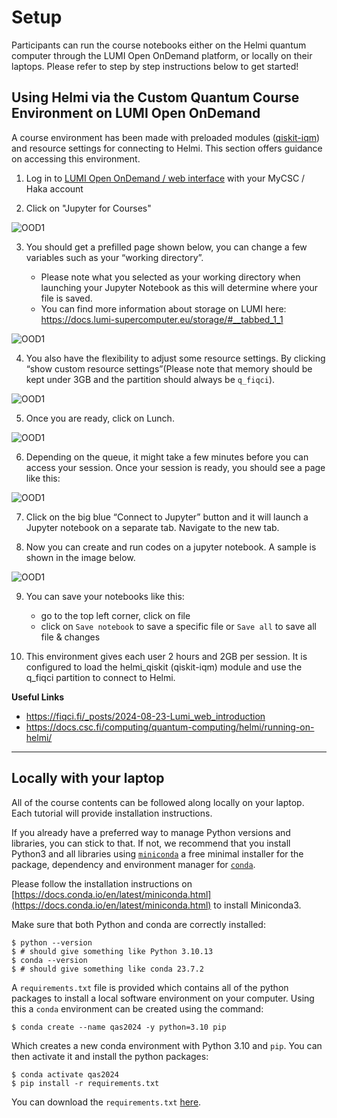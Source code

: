# Setup

Participants can run the course notebooks either on the Helmi quantum computer through the LUMI Open OnDemand platform, or locally on their laptops. Please refer to step by step instructions below to get started!


## Using Helmi via the Custom Quantum Course Environment on LUMI Open OnDemand


A course environment has been made with preloaded modules ([qiskit-iqm](https://iqm-finland.github.io/qiskit-on-iqm/)) and resource settings for connecting to Helmi. This section offers guidance on accessing this environment.

1. Log in to [LUMI Open OnDemand / web interface](https://www.lumi.csc.fi/public/) with your MyCSC / Haka account

2. Click on "Jupyter for Courses"

![OOD1](img/lumi-ood-1.png)

3. You should get a prefilled page shown below, you can change a few variables such as your “working directory”.

   - Please note what you selected as your working directory when launching your Jupyter Notebook as this will determine where your file is saved.
   - You can find more information about storage on LUMI here: https://docs.lumi-supercomputer.eu/storage/#__tabbed_1_1
  
![OOD1](img/lumi-ood-2.png)  

4. You also have the flexibility to adjust some resource settings. By clicking “show custom resource settings”(Please note that memory should be kept under 3GB and the partition should always be `q_fiqci`).

![OOD1](img/lumi-ood-3.png)  

5. Once you are ready, click on Lunch.

![OOD1](img/lumi-ood-4.png)  

6. Depending on the queue, it might take a few minutes before you can access your session. Once your session is ready, you should see a page like this:

![OOD1](img/lumi-ood-5.png)  

7. Click on the big blue “Connect to Jupyter” button and it will launch a Jupyter notebook on a separate tab. Navigate to the new tab.

8. Now you can create and run codes on a jupyter notebook. A sample is shown in the image below.

![OOD1](img/lumi-ood-6.png)  

9. You can save your notebooks like this:

   - go to the top left corner, click on file
   - click on `Save notebook` to save a specific file or `Save all` to save all file & changes

10. This environment gives each user 2 hours and 2GB per session. It is configured to load the helmi_qiskit (qiskit-iqm) module and use the q_fiqci partition to connect to Helmi.

**Useful Links**

- https://fiqci.fi/_posts/2024-08-23-Lumi_web_introduction
- https://docs.csc.fi/computing/quantum-computing/helmi/running-on-helmi/

---

## Locally with your laptop

All of the course contents can be followed along locally on your laptop. Each tutorial will provide installation instructions. 

If you already have a preferred way to manage Python versions and libraries, you can stick to that. If not, we recommend that you install Python3 and all libraries using [`miniconda`](https://docs.conda.io/en/latest/miniconda.html) a free minimal installer for the package, dependency and environment manager for [`conda`](https://docs.conda.io/en/latest/index.html>).

Please follow the installation instructions on [https://docs.conda.io/en/latest/miniconda.html](https://docs.conda.io/en/latest/miniconda.html) to install Miniconda3.

Make sure that both Python and conda are correctly installed:

```console
$ python --version
$ # should give something like Python 3.10.13
$ conda --version
$ # should give something like conda 23.7.2
```

A `requirements.txt` file is provided which contains all of the python packages to install a local software environment on your computer. Using this a `conda` environment can be created using the command:

```console
$ conda create --name qas2024 -y python=3.10 pip
```

Which creates a new conda environment with Python 3.10 and `pip`. You can then activate it and install the python packages:

```console
$ conda activate qas2024
$ pip install -r requirements.txt
```

You can download the `requirements.txt` [here](requirements.txt).


